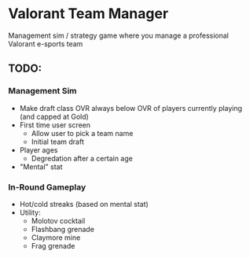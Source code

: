 # Valorant Team Manager

Management sim / strategy game where you manage a professional Valorant e-sports team

## TODO:

### Management Sim

- Make draft class OVR always below OVR of players currently playing (and capped at Gold)
- First time user screen
  - Allow user to pick a team name
  - Initial team draft
- Player ages
  - Degredation after a certain age
- "Mental" stat

### In-Round Gameplay

- Hot/cold streaks (based on mental stat)
- Utility:
  - Molotov cocktail
  - Flashbang grenade
  - Claymore mine
  - Frag grenade
